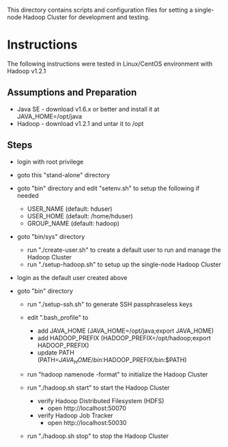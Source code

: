 This directory contains scripts and configuration files for setting a single-node Hadoop Cluster for development and testing.

# Instructions
The following instructions were tested in Linux/CentOS environment with Hadoop v1.2.1

## Assumptions and Preparation
- Java SE - download v1.6.x or better and install it at JAVA_HOME=/opt/java
- Hadoop - download v1.2.1 and untar it to /opt

## Steps
- login with root privilege

- goto this "stand-alone" directory
- goto "bin" directory and edit "setenv.sh" to setup the following if needed
  - USER_NAME (default: hduser)
  - USER_HOME (default: /home/hduser)
  - GROUP_NAME (default: hadoop)

- goto "bin/sys" directory
  - run "./create-user.sh" to create a default user to run and manage the Hadoop Cluster
  - run "./setup-hadoop.sh" to setup up the single-node Hadoop Cluster

- login as the default user created above
- goto "bin" directory
  - run "./setup-ssh.sh" to generate SSH passphraseless keys
  - edit ".bash_profile" to 
    - add JAVA_HOME (JAVA_HOME=/opt/java;export JAVA_HOME)
    - add HADOOP_PREFIX (HADOOP_PREFIX=/opt/hadoop;export HADOOP_PREFIX)
    - update PATH (PATH=$JAVA_HOME/bin:$HADOOP_PREFIX/bin:$PATH)

  - run "hadoop namenode -format" to initialize the Hadoop Cluster

  - run "./hadoop.sh start" to start the Hadoop Cluster
    - verify Hadoop Distributed Filesystem (HDFS)
      - open http://localhost:50070
    - verify Hadoop Job Tracker
      - open http://localhost:50030

  - run "./hadoop.sh stop" to stop the Hadoop Cluster
